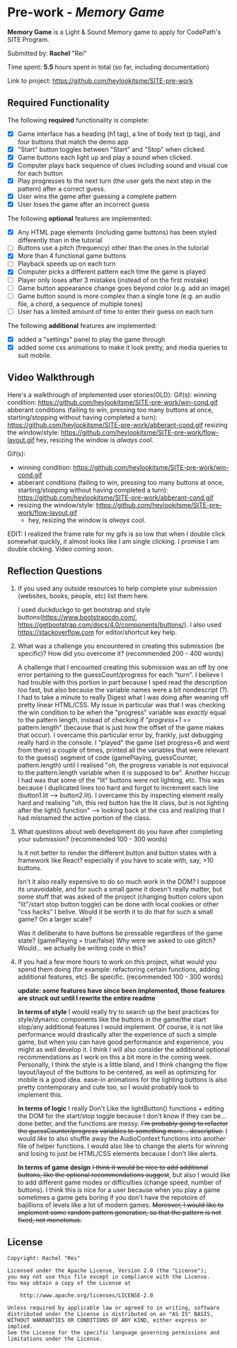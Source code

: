 # Pre-work - *Memory Game*

**Memory Game** is a Light & Sound Memory game to apply for CodePath's SITE Program. 

Submitted by: **Rachel** "Rei"

Time spent: **5.5** hours spent in total (so far, including documentation) 

Link to project: https://github.com/heylookitsme/SITE-pre-work

## Required Functionality

The following **required** functionality is complete:

* [x] Game interface has a heading (h1 tag), a line of body text (p tag), and four buttons that match the demo app
* [x] "Start" button toggles between "Start" and "Stop" when clicked. 
* [x] Game buttons each light up and play a sound when clicked. 
* [x] Computer plays back sequence of clues including sound and visual cue for each button
* [x] Play progresses to the next turn (the user gets the next step in the pattern) after a correct guess. 
* [x] User wins the game after guessing a complete pattern
* [x] User loses the game after an incorrect guess

The following **optional** features are implemented:

* [x] Any HTML page elements (including game buttons) has been styled differently than in the tutorial
* [ ] Buttons use a pitch (frequency) other than the ones in the tutorial
* [x] More than 4 functional game buttons
* [ ] Playback speeds up on each turn
* [x] Computer picks a different pattern each time the game is played
* [ ] Player only loses after 3 mistakes (instead of on the first mistake)
* [ ] Game button appearance change goes beyond color (e.g. add an image)
* [ ] Game button sound is more complex than a single tone (e.g. an audio file, a chord, a sequence of multiple tones)
* [ ] User has a limited amount of time to enter their guess on each turn

The following **additional** features are implemented:

- [x] added a "settings" panel to play the game through
- [x] added some css animations to make it look pretty, and media queries to suit mobile. 

## Video Walkthrough

Here's a walkthrough of implemented user stories(OLD):
    Gif(s): 
    winning condition: https://github.com/heylookitsme/SITE-pre-work/win-cond.gif
    abberant conditions (failing to win, pressing too many buttons at once, starting/stopping without having completed a turn): https://github.com/heylookitsme/SITE-pre-work/abberant-cond.gif
    resizing the window/style: https://github.com/heylookitsme/SITE-pre-work/flow-layout.gif
        hey, resizing the window is *always* cool. 

Gif(s): 
* winning condition: https://github.com/heylookitsme/SITE-pre-work/win-cond.gif
* abberant conditions (failing to win, pressing too many buttons at once, starting/stopping without having completed a turn): https://github.com/heylookitsme/SITE-pre-work/abberant-cond.gif
* resizing the window/style: https://github.com/heylookitsme/SITE-pre-work/flow-layout.gif
    * hey, resizing the window is *always* cool. 

EDIT: I realized the frame rate for my gifs is so low that when I double click somewhat quickly, it almost looks like I am single clicking. I promise I am double clicking. 
    Video coming soon.


## Reflection Questions
1. If you used any outside resources to help complete your submission (websites, books, people, etc) list them here. 

    I used duckduckgo to get bootstrap and style buttons(https://www.bootstrapcdn.com/, https://getbootstrap.com/docs/4.0/components/buttons/). I also used https://stackoverflow.com for editor/shortcut key help. 

2. What was a challenge you encountered in creating this submission (be specific)? How did you overcome it? (recommended 200 - 400 words) 

    A challenge that I encounted creating this submission was an off by one error pertaining to the guessCount/progress for each "turn". I believe I had trouble with this portion in part because I sped read the description too fast, but also because the variable names were a bit nondescript (?). I had to take a minute to really Digest what I was doing after weaning off pretty linear HTML/CSS. 
    My issue in particular was that I was checking the win condition to be when the "progress" variable was *exactly* equal to the pattern length, instead of checking if "*progress+1* == pattern.length" (because that is just how the offset of the game makes that occur). 
    I overcame this particular error by, frankly, just debugging really hard in the console. I "played" the game (set progress=6 and went from there) a couple of times, printed all the variables that were relevant to the guess() segment of code (gamePlaying, guessCounter, pattern.length) until I realised "oh, the progress variable is not equivocal to the pattern.length variable when it is supposed to be". 
    Another hiccup I had was that some of the "lit" buttons were not lighting, etc. This was because I duplicated lines too hard and forgot to increment each line (button1.lit --> button2.lit). I overcame this by inspecting element really hard and realising "oh, this red button has the lit class, but is not lighting after the light() function" --> looking back at the css and realizing that I had misnamed the active portion of the class. 

3. What questions about web development do you have after completing your submission? (recommended 100 - 300 words) 

    Is it not better to render the different button and button states with a framework like React? especially if you have to scale with, say, >10 buttons. 

    Isn't it also really expensive to do so much work in the DOM? I suppose its unavoidable, and for such a small game it doesn't really matter, but some stuff that was asked of the project (changing button colors upon "lit"/start stop button toggle) can be done with local cookies or other "css hacks" I belive. Would it be worth it to do that for such a small game? On a larger scale?

    Was it deliberate to have buttons be pressable regardless of the game state? (gamePlaying = true/false)
    Why were we asked to use glitch? Would... we actually be writing code in this? 


4. If you had a few more hours to work on this project, what would you spend them doing (for example: refactoring certain functions, adding additional features, etc). Be specific. (recommended 100 - 300 words) 

    **update: some features have since been implemented, those features are struck out until I rewrite the entire readme** 

    **In terms of style** I would really try to search up the best practices for style/dynamic components like the buttons in the game/the start stop/any additional features I would implement. Of course, it is not like performance would drastically alter the experience of such a simple game, but when you can have good performance and experience, you might as well develop it. 
    I think I will also consider the additional optional recommendations as I work on this a bit more in the coming week. Personally, I think the style is a little bland, and I think changing the flow layout/layout of the buttons to be centered, as well as optimizing for mobile is a good idea. ease-in animations for the lighting buttons is also pretty contemporary and cute too, so I would probably look to implement this. 

    **In terms of logic**
    I really Don't Like the lightButton() functions + editing the DOM for the start/stop toggle because I don't know if they can be... done better, and the functions are messy. ~~I'm probably going to refactor the guessCounter/progress variables to something more... descriptive.~~ I would *like* to also shuffle away the AudioContext functions into another file of helper functions. I would also like to change the alerts for winning and losing to just be HTML/CSS elements because I don't like alerts. 


    **In terms of game design**
    ~~I think it would be nice to add additional buttons, like the optional recommendations suggest~~, but also I would like to add different game modes or difficulties (change speed, number of buttons). I think this is nice for a user because when you play a game sometimes a game gets boring if you don't have the repotoire of bajillions of levels like a lot of modern games. ~~Moreover, I would like to implement some random pattern generation, so that the pattern is not fixed, not monotonus.~~ 



## License

    Copyright: Rachel "Rei"

    Licensed under the Apache License, Version 2.0 (the "License");
    you may not use this file except in compliance with the License.
    You may obtain a copy of the License at

        http://www.apache.org/licenses/LICENSE-2.0

    Unless required by applicable law or agreed to in writing, software
    distributed under the License is distributed on an "AS IS" BASIS,
    WITHOUT WARRANTIES OR CONDITIONS OF ANY KIND, either express or implied.
    See the License for the specific language governing permissions and
    limitations under the License.
